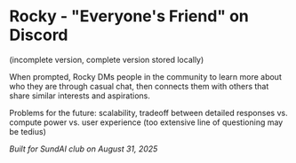 # Rocky - "Everyone's Friend" on Discord

(incomplete version, complete version stored locally)

When prompted, Rocky DMs people in the community to learn more about who they are through casual chat, then connects them with others that share similar interests and aspirations.

Problems for the future: scalability, tradeoff between detailed responses vs. compute power vs. user experience (too extensive line of questioning may be tedius)

_Built for SundAI club on August 31, 2025_
